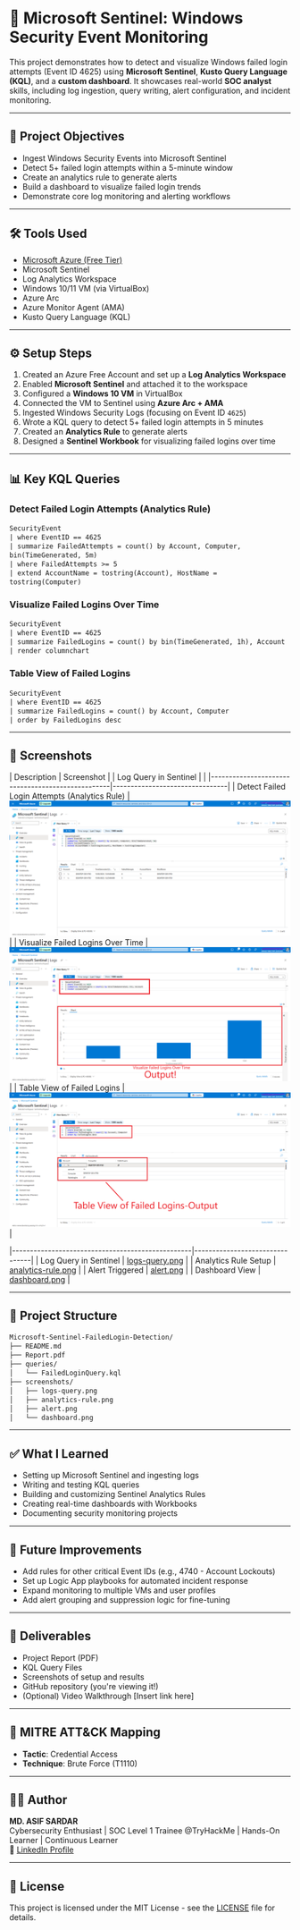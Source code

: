 # 🔐 Microsoft Sentinel: Windows Security Event Monitoring

This project demonstrates how to detect and visualize Windows failed login attempts (Event ID 4625) using **Microsoft Sentinel**, **Kusto Query Language (KQL)**, and a **custom dashboard**. It showcases real-world **SOC analyst** skills, including log ingestion, query writing, alert configuration, and incident monitoring.

---

## 📌 Project Objectives

- Ingest Windows Security Events into Microsoft Sentinel
- Detect 5+ failed login attempts within a 5-minute window
- Create an analytics rule to generate alerts
- Build a dashboard to visualize failed login trends
- Demonstrate core log monitoring and alerting workflows

---

## 🛠️ Tools Used

- [Microsoft Azure (Free Tier)](https://azure.microsoft.com/)
- Microsoft Sentinel
- Log Analytics Workspace
- Windows 10/11 VM (via VirtualBox)
- Azure Arc
- Azure Monitor Agent (AMA)
- Kusto Query Language (KQL)

---

## ⚙️ Setup Steps

1. Created an Azure Free Account and set up a **Log Analytics Workspace**
2. Enabled **Microsoft Sentinel** and attached it to the workspace
3. Configured a **Windows 10 VM** in VirtualBox
4. Connected the VM to Sentinel using **Azure Arc + AMA**
5. Ingested Windows Security Logs (focusing on Event ID `4625`)
6. Wrote a KQL query to detect 5+ failed login attempts in 5 minutes
7. Created an **Analytics Rule** to generate alerts
8. Designed a **Sentinel Workbook** for visualizing failed logins over time

---

## 📊 Key KQL Queries

### Detect Failed Login Attempts (Analytics Rule)
```kql
SecurityEvent
| where EventID == 4625
| summarize FailedAttempts = count() by Account, Computer, bin(TimeGenerated, 5m)
| where FailedAttempts >= 5
| extend AccountName = tostring(Account), HostName = tostring(Computer)
```

### Visualize Failed Logins Over Time
```kql
SecurityEvent
| where EventID == 4625
| summarize FailedLogins = count() by bin(TimeGenerated, 1h), Account
| render columnchart
```

### Table View of Failed Logins
```kql
SecurityEvent
| where EventID == 4625
| summarize FailedLogins = count() by Account, Computer
| order by FailedLogins desc
```

---

## 📸 Screenshots

| Description                                      | Screenshot                     |
| Log Query in Sentinel                            |                                |
|--------------------------------------------------|--------------------------------|
| Detect Failed Login Attempts (Analytics Rule)    |![Query Output](screenshots/1.png) |
| Visualize Failed Logins Over Time                |![Query Output](screenshots/2.png) |
| Table View of Failed Logins                      |![Query Output](screenshots/3.png) |

|--------------------------------------------------|--------------------------------|
| Log Query in Sentinel                            | [logs-query.png](screenshots/logs-query.png) |
| Analytics Rule Setup                             | [analytics-rule.png](screenshots/analytics-rule.png) |
| Alert Triggered                                  | [alert.png](screenshots/alert.png) |
| Dashboard View                                   | [dashboard.png](screenshots/dashboard.png) |

---

## 📁 Project Structure

```
Microsoft-Sentinel-FailedLogin-Detection/
├── README.md
├── Report.pdf
├── queries/
│   └── FailedLoginQuery.kql
├── screenshots/
│   ├── logs-query.png
│   ├── analytics-rule.png
│   ├── alert.png
│   └── dashboard.png
```

---

## ✅ What I Learned

- Setting up Microsoft Sentinel and ingesting logs
- Writing and testing KQL queries
- Building and customizing Sentinel Analytics Rules
- Creating real-time dashboards with Workbooks
- Documenting security monitoring projects

---

## 🚀 Future Improvements

- Add rules for other critical Event IDs (e.g., 4740 - Account Lockouts)
- Set up Logic App playbooks for automated incident response
- Expand monitoring to multiple VMs and user profiles
- Add alert grouping and suppression logic for fine-tuning

---

## 📄 Deliverables

- Project Report (PDF)
- KQL Query Files
- Screenshots of setup and results
- GitHub repository (you're viewing it!)
- (Optional) Video Walkthrough [Insert link here]

---

## 🧠 MITRE ATT&CK Mapping

- **Tactic**: Credential Access
- **Technique**: Brute Force (T1110)

---

## 🙋‍♂️ Author

**MD. ASIF SARDAR**  
Cybersecurity Enthusiast | SOC Level 1 Trainee @TryHackMe | Hands-On Learner | Continuous Learner  
🔗 [LinkedIn Profile](https://www.linkedin.com/in/md-asif-sardar-386457296/)

---

## 📜 License

This project is licensed under the MIT License - see the [LICENSE](LICENSE) file for details.
